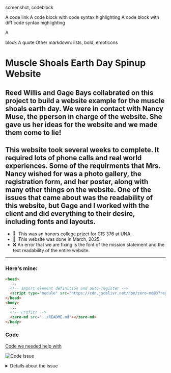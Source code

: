 
screenshot, codeblock

A code link
A code block with code syntax highlighting 
A code block with diff code syntax highlighting 

A <detail><summary> block 
A quote 
Other markdown: lists, bold, emoticons


Muscle Shoals Earth Day Spinup Website
=============================

Reed Willis and Gage Bays collabrated on this project to build a website example for the muscle shoals earth day. We were in contact with Nancy Muse, the pperson in charge of the website. She gave us her ideas for the website and we made them come to lie!
----------------------------------------------

This website took several weeks to complete. It required lots of phone calls and real world experiences. Some of the requirments that Mrs. Nancy wished for was a photo gallery, the registration form, and her poster, along with many other things on the website. One of the issues that came about was the readability of this website, but Gage and I worked with the client and did everything to their desire, including fonts and layouts. 
----------------------------------------------

* 🦭  This was an honors college prject for CIS 376 at UNA.
* 📅  This website was done in March, 2025.
* ❌  An error that we are fixing is the font of the mission statement and the text readability of the entire website.

----------------------------------------------

### Here's mine: 

```html
<head>
  ...
  <!-- Import element definition and auto-register -->
  <script type="module" src="https://cdn.jsdelivr.net/npm/zero-md@3?register"></script>
</head>
<body>
  ...
  <!-- Profit! -->
  <zero-md src="../README.md"></zero-md>
</body>
```
### Code


[Code we needed help with](https://www.w3schools.com/css/css_dropdowns.asp)

![Code Issue](https://gist.github.com/user-attachments/assets/81db10cb-5c55-4b2b-9044-e3122ff41f6e)

<details>
  <summary>Details about the issue</summary>
  <p>Gage and I used the link of a screenshot of the form as the form on the website, but our proffessor, Dr. Barry Cumbie, showed us how to link the actual pdf and that is much better because it is the actual thing that we were trying to link to in the first place.</p>
</details>
